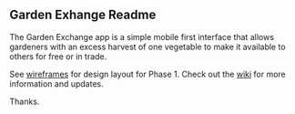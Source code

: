 ## Garden Exhange Readme

The Garden Exchange app is a simple mobile first interface that allows gardeners with an excess harvest of one vegetable to make it available to others for free or in trade.

See [wireframes](https://docs.google.com/presentation/d/17zTYjmz5mc7drdjgkumjf2fcZGPOV2yti_Ra2_HwMZE/pub?start=false&loop=false&delayms=3000) for design layout for Phase 1.
Check out the [wiki](https://github.com/kateflood/garden-exchange/wiki) for more information and updates.


Thanks.
